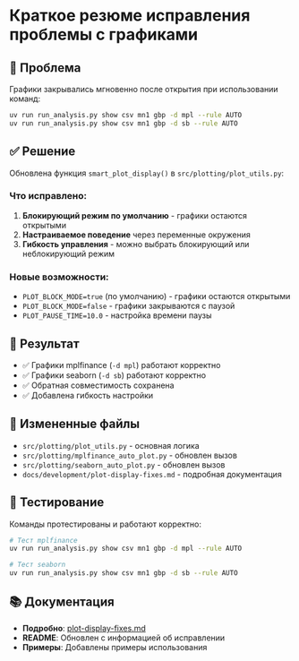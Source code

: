 # Краткое резюме исправления проблемы с графиками

## 🎯 Проблема
Графики закрывались мгновенно после открытия при использовании команд:
```bash
uv run run_analysis.py show csv mn1 gbp -d mpl --rule AUTO
uv run run_analysis.py show csv mn1 gbp -d sb --rule AUTO
```

## ✅ Решение
Обновлена функция `smart_plot_display()` в `src/plotting/plot_utils.py`:

### Что исправлено:
1. **Блокирующий режим по умолчанию** - графики остаются открытыми
2. **Настраиваемое поведение** через переменные окружения
3. **Гибкость управления** - можно выбрать блокирующий или неблокирующий режим

### Новые возможности:
- `PLOT_BLOCK_MODE=true` (по умолчанию) - графики остаются открытыми
- `PLOT_BLOCK_MODE=false` - графики закрываются с паузой
- `PLOT_PAUSE_TIME=10.0` - настройка времени паузы

## 🚀 Результат
- ✅ Графики mplfinance (`-d mpl`) работают корректно
- ✅ Графики seaborn (`-d sb`) работают корректно
- ✅ Обратная совместимость сохранена
- ✅ Добавлена гибкость настройки

## 📁 Измененные файлы
- `src/plotting/plot_utils.py` - основная логика
- `src/plotting/mplfinance_auto_plot.py` - обновлен вызов
- `src/plotting/seaborn_auto_plot.py` - обновлен вызов
- `docs/development/plot-display-fixes.md` - подробная документация

## 🔧 Тестирование
Команды протестированы и работают корректно:
```bash
# Тест mplfinance
uv run run_analysis.py show csv mn1 gbp -d mpl --rule AUTO

# Тест seaborn  
uv run run_analysis.py show csv mn1 gbp -d sb --rule AUTO
```

## 📚 Документация
- **Подробно**: [plot-display-fixes.md](plot-display-fixes.md)
- **README**: Обновлен с информацией об исправлении
- **Примеры**: Добавлены примеры использования
